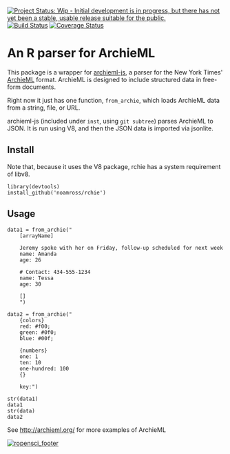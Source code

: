 [![Project Status: Wip - Initial development is in progress, but there has not yet been a stable, usable release suitable for the public.](http://www.repostatus.org/badges/0.1.0/wip.svg)](http://www.repostatus.org/#wip)
[![Build Status](https://travis-ci.org/rchie/rchie.svg)](https://travis-ci.org/ropensci/rchie)
[![Coverage Status](https://coveralls.io/repos/ropensci/rchie/badge.png?style=flat)](https://coveralls.io/r/ropensci/rchie)

# An R parser for ArchieML

This package is a wrapper for [archieml-js](https://github.com/newsdev/archieml-js),
a parser for the New York Times' [ArchieML](http://archieml.org/) format.  ArchieML is designed
to include structured data in free-form documents.

Right now it just has one function, `from_archie`, which loads ArchieML data from a string, file, or URL.

archieml-js (included under `inst`, using `git subtree`) parses ArchieML to JSON.  It is run using V8, and then the JSON data is imported via jsonlite.



## Install

Note that, because it uses the V8 package, rchie has a system requirement of libv8.

```
library(devtools)
install_github('noamross/rchie')
```

## Usage

```
data1 = from_archie("
	[arrayName]
	
	Jeremy spoke with her on Friday, follow-up scheduled for next week
	name: Amanda
	age: 26
	
	# Contact: 434-555-1234
	name: Tessa
	age: 30
	
	[]
	")
									
data2 = from_archie("
	{colors}
	red: #f00;
	green: #0f0;
	blue: #00f;
	
	{numbers}
	one: 1
	ten: 10
	one-hundred: 100
	{}

	key:")
	
str(data1)
data1
str(data)
data2
```

See http://archieml.org/ for more examples of ArchieML

[![ropensci_footer](http://ropensci.org/public_images/github_footer.png)](http://ropensci.org)

